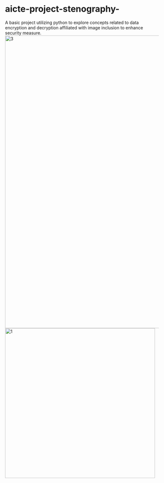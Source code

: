# aicte-project-stenography-
A basic project utilizing python to explore concepts related to data encryption and decryption affiliated with image inclusion to enhance security measure. 
<img width="959" alt="3" src="https://github.com/user-attachments/assets/44ce45ff-20de-4bcd-b164-376dc4f8e479" />
<img width="491" alt="1" src="https://github.com/user-attachments/assets/8dd6db4f-6b17-4398-9937-cdd83a811a39" />
